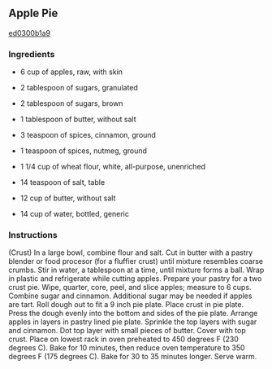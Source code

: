 ## Apple Pie

[ed0300b1a9](http://www.food.com/recipe/apple-pie-402966)

### Ingredients

 - 6 cup of apples, raw, with skin

 - 2 tablespoon of sugars, granulated

 - 2 tablespoon of sugars, brown

 - 1 tablespoon of butter, without salt

 - 3 teaspoon of spices, cinnamon, ground

 - 1 teaspoon of spices, nutmeg, ground

 - 1 1/4 cup of wheat flour, white, all-purpose, unenriched

 - 14 teaspoon of salt, table

 - 12 cup of butter, without salt

 - 14 cup of water, bottled, generic

### Instructions

(Crust) In a large bowl, combine flour and salt. Cut in butter with a pastry blender or food procesor (for a fluffier crust) until mixture resembles coarse crumbs. Stir in water, a tablespoon at a time, until mixture forms a ball. Wrap in plastic and refrigerate while cutting apples. Prepare your pastry for a two crust pie. Wipe, quarter, core, peel, and slice apples; measure to 6 cups. Combine sugar and cinnamon. Additional sugar may be needed if apples are tart. Roll dough out to fit a 9 inch pie plate. Place crust in pie plate. Press the dough evenly into the bottom and sides of the pie plate. Arrange apples in layers in pastry lined pie plate. Sprinkle the top layers with sugar and cinnamon. Dot top layer with small pieces of butter. Cover with top crust. Place on lowest rack in oven preheated to 450 degrees F (230 degrees C). Bake for 10 minutes, then reduce oven temperature to 350 degrees F (175 degrees C). Bake for 30 to 35 minutes longer. Serve warm.